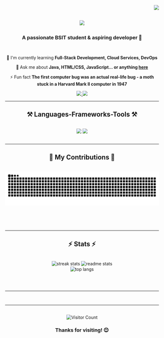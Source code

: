 <img align="right" src="https://visitor-badge.laobi.icu/badge?page_id=Luckyyy-spd.Luckyyy-spd" />

<h1 align="center">
    <img src="https://readme-typing-svg.herokuapp.com/?font=Righteous&size=35&center=true&vCenter=true&width=500&height=70&duration=4000&lines=Hi+There!+👋;+I'm+Luckyyy!;" />
</h1>

<h3 align="center">A passionate BSIT student & aspiring developer 🚀</h3>
<br/>

<div align="center">
 
 <!-- 🔭 I'm currently working on **our Capstone project** -->
 
 🌱 I'm currently learning **Full-Stack Development, Cloud Services, DevOps**

 💬 Ask me about **Java, HTML/CSS, JavaScript... or anything [here](https://github.com/Luckyyy-spd/Luckyyy-spd/issues)**

 ⚡ Fun fact **The first computer bug was an actual real-life bug - a moth stuck in a Harvard Mark II computer in 1947**
 
</div>
 
<div align="center"> 
  <a href="mailto:amiel.samaniego14@gmail.com" target="_blank" rel="noopener noreferrer">
    <img src="https://img.shields.io/badge/Gmail-333333?style=for-the-badge&logo=gmail&logoColor=red" />
  </a>
  <a href="https://luckyyy-spd.github.io/MyPortfolio/" target="_blank" rel="noopener noreferrer">
     <img src="https://img.shields.io/badge/Portfolio-FF5722?style=for-the-badge&logo=todoist&logoColor=white" />
  </a>
</div>

<hr/>
 
<h2 align="center">⚒️ Languages-Frameworks-Tools ⚒️</h2>
<br/>
<div align="center">
    <img src="https://skillicons.dev/icons?i=html,css,javascript,bootstrap,php,java,python,cpp" />
    <img src="https://skillicons.dev/icons?i=nodejs,nextjs,mysql,mongodb,azure,git,github,vscode" /><br>
</div>

<br/>
<hr/>

<div align="center">
  <h2>🐍 My Contributions 🐍</h2>
  <br>
  <img alt="snake eating my contributions" src="https://raw.githubusercontent.com/Luckyyy-spd/Luckyyy-spd/output/github-contribution-grid-snake.svg" />
  
  <br/><br/><br/>
</div>

<hr/>

<h2 align="center">⚡ Stats ⚡</h2>
<br>
<div align=center>
  <img width=390 src="https://github-readme-streak-stats.herokuapp.com/?user=Luckyyy-spd&count_private=true&theme=radical&border_radius=10" alt="streak stats"/>
  <img width=390 src="https://github-readme-stats.vercel.app/api?username=Luckyyy-spd&count_private=true&show_icons=true&theme=radical&rank_icon=github&border_radius=10" alt="readme stats" />
  <br/>
  <img width=325 align="center" src="https://github-readme-stats.vercel.app/api/top-langs/?username=Luckyyy-spd&hide=HTML&langs_count=8&layout=compact&theme=radical&border_radius=10&size_weight=0.5&count_weight=0.5" alt="top langs" />
</div>

<br/><br/>
<hr/>
<!-- 
<h2 align="center">🚀 My Projects 🚀</h2>
<br>
<div align="center">
  <a href="https://github.com/Luckyyy-spd/">
    <img src="https://github-readme-stats.vercel.app/api/pin/?username=Luckyyy-spd&repo=YourProjectName&theme=radical" alt="Project Card" />
  </a>
</div> -->

<br/>
<hr/>
<br/>

<div align="center">
  <img src="https://profile-counter.glitch.me/Luckyyy-spd/count.svg" alt="Visitor Count"/>
  <h3>Thanks for visiting! 😊</h3>
</div>

<br/>

